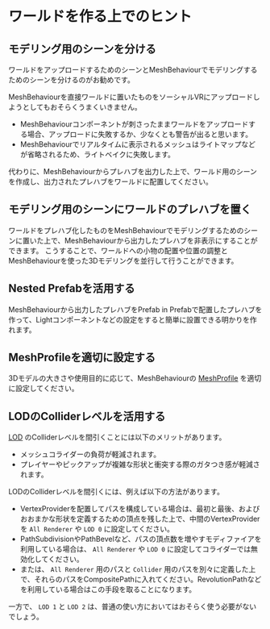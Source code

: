 # ワールドを作る上でのヒント

## モデリング用のシーンを分ける

ワールドをアップロードするためのシーンとMeshBehaviourでモデリングするためのシーンを分けるのがお勧めです。

MeshBehaviourを直接ワールドに置いたものをソーシャルVRにアップロードしようとしてもおそらくうまくいきません。

- MeshBehaviourコンポーネントが刺さったままワールドをアップロードする場合、アップロードに失敗するか、少なくとも警告が出ると思います。
- MeshBehaviourでリアルタイムに表示されるメッシュはライトマップなどが省略されるため、ライトベイクに失敗します。

代わりに、MeshBehaviourからプレハブを出力した上で、ワールド用のシーンを作成し、出力されたプレハブをワールドに配置してください。

## モデリング用のシーンにワールドのプレハブを置く

ワールドをプレハブ化したものをMeshBehaviourでモデリングするためのシーンに置いた上で、MeshBehaviourから出力したプレハブを非表示にすることができます。
こうすることで、ワールドへの小物の配置や位置の調整とMeshBehaviourを使った3Dモデリングを並行して行うことができます。

## Nested Prefabを活用する

MeshBehaviourから出力したプレハブをPrefab in Prefabで配置したプレハブを作って、Lightコンポーネントなどの設定をすると簡単に設置できる明かりを作れます。

## MeshProfileを適切に設定する

3Dモデルの大きさや使用目的に応じて、MeshBehaviourの [MeshProfile](mesh_profile.md) を適切に設定してください。

## LODのColliderレベルを活用する

[LOD](lod.md) のColliderレベルを間引くことには以下のメリットがあります。

- メッシュコライダーの負荷が軽減されます。
- プレイヤーやピックアップが複雑な形状と衝突する際のガタつき感が軽減されます。

LODのColliderレベルを間引くには、例えば以下の方法があります。

- VertexProviderを配置してパスを構成している場合は、最初と最後、およびおおまかな形状を定義するための頂点を残した上で、中間のVertexProviderを `All Renderer` や `LOD 0` に設定してください。
- PathSubdivisionやPathBevelなど、パスの頂点数を増やすモディファイアを利用している場合は、 `All Renderer` や `LOD 0` に設定してコライダーでは無効化してください。
- または、 `All Renderer` 用のパスと `Collider` 用のパスを別々に定義した上で、それらのパスをCompositePathに入れてください。RevolutionPathなどを利用している場合はこの手段を取ることになります。

一方で、 `LOD 1` と `LOD 2` は、普通の使い方においてはおそらく使う必要がないでしょう。
